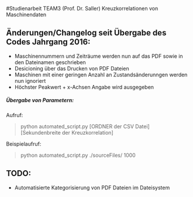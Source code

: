 #Studienarbeit TEAM3 (Prof. Dr. Saller) 
Kreuzkorrelationen von Maschinendaten

Änderungen/Changelog seit Übergabe des Codes Jahrgang 2016: 
-
- Maschinennummern und Zeiträume werden nun auf das PDF sowie in den Dateinamen geschrieben
- Desicioning über das Drucken von PDF Dateien
- Maschinen mit einer geringen Anzahl an Zustandsänderunngen werden nun ignoriert
- Höchster Peakwert + x-Achsen Angabe wird ausgegeben

##### Übergabe von Parametern: 
Aufruf: 
> python automated_script.py [ORDNER der CSV Datei] [Sekundenbreite der Kreuzkorrelation]

Beispielaufruf: 
>python automated_script.py ./sourceFiles/ 1000


TODO: 
-

- Automatisierte Kategorisierung von PDF Dateien im Dateisystem



